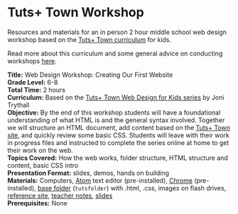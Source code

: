# Tuts+ Town Workshop
Resources and materials for an in person 2 hour middle school web design workshop based on the [Tuts+ Town curriculum](http://webdesign.tutsplus.com/series/web-design-for-kids--cms-823) for kids.

Read more about this curriculum and some general advice on conducting workshops [here](#).

**Title:** Web Design Workshop: Creating Our First Website<br>
**Grade Level:** 6-8<br>
**Total Time:** 2 hours<br>
**Curriculum:** Based on the [Tuts+ Town Web Design for Kids series](http://webdesign.tutsplus.com/series/web-design-for-kids--cms-823) by Joni Trythall<br>
**Objective:** By the end of this workshop students will have a foundational understanding of what HTML is and the general syntax involved. Together we will structure an HTML document, add content based on the [Tuts+ Town site](http://tutsplustown.com/), and quickly review some basic CSS. Students will leave with their work in progress files and instructed to complete the series online at home to get their work on the web.<br> 
**Topics Covered:** How the web works, folder structure, HTML structure and content, basic CSS intro<br>
**Presentation Format:** slides, demos, hands on building<br>
**Materials:** Computers, [Atom](https://atom.io/) text editor (pre-installed), [Chrome](https://www.google.com/intl/en/chrome/browser/desktop/index.html#brand=CHMB&utm_campaign=en&utm_source=en-ha-na-us-sk&utm_medium=ha) (pre-installed), [base folder](https://github.com/jonitrythall/tutstownworkshop/tree/master/tutsfolder) (`tutsfolder`) with .html, .css, images on flash drives, [reference site](http://tutsplustown.com/reference), [teacher notes](https://github.com/jonitrythall/tutstownworkshop/blob/master/workshop_notes.md), [slides](https://github.com/jonitrythall/tutstownworkshop/blob/master/tutstown_slides.html)<br>
**Prerequisites:** None<br>

